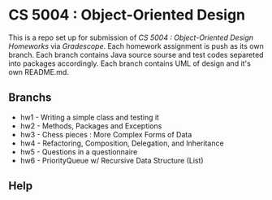 #  CS 5004 : Object-Oriented Design 

This is a repo set up for submission of *CS 5004 : Object-Oriented Design Homeworks* via *Gradescope*. Each homework assignment is push as its own branch. Each branch contains Java source sourse and test codes separeted into packages accordingly. Each branch contains UML of design and it's own README.md.

## Branchs

* hw1 - Writing a simple class and testing it
* hw2 - Methods, Packages and Exceptions
* hw3 - Chess pieces : More Complex Forms of Data
* hw4 - Refactoring, Composition, Delegation, and Inheritance
* hw5 - Questions in a questionnaire
* hw6 - PriorityQueue w/ Recursive Data Structure (List)


## Help


